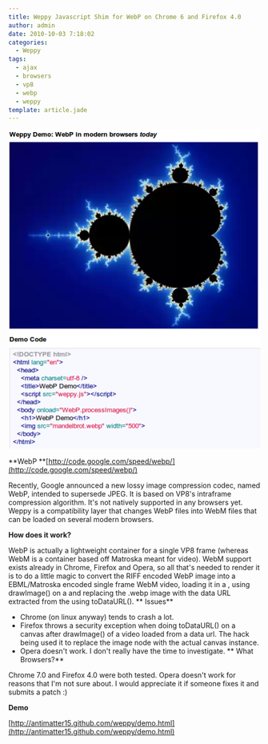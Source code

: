 ```yaml
---
title: Weppy Javascript Shim for WebP on Chrome 6 and Firefox 4.0
author: admin
date: 2010-10-03 7:18:02
categories:
  - Weppy
tags: 
  - ajax
  - browsers
  - vp8
  - webp
  - weppy
template: article.jade
---
```


[![](Screenshot-14.png "Screenshot-14")](http://antimatter15.github.com/weppy/demo.html)

**WebP **[http://code.google.com/speed/webp/](http://code.google.com/speed/webp/)

Recently, Google announced a new lossy image compression codec, named WebP, intended to supersede JPEG. It is based on VP8's intraframe compression algorithm. It's not natively supported in any browsers yet. Weppy is a compatibility layer that changes WebP files into WebM files that can be loaded on several modern browsers.

**How does it work?**

WebP is actually a lightweight container for a single VP8 frame (whereas WebM is a container based off Matroska meant for video). WebM support exists already in Chrome, Firefox and Opera, so all that's needed to render it is to do a little magic to convert the RIFF encoded WebP image into a EBML/Matroska encoded single frame WebM video, loading it in a , using drawImage() on a  and replacing the .webp image with the data URL extracted from the  using toDataURL().
** Issues**

*   Chrome (on linux anyway) tends to crash a lot.
*   Firefox throws a security exception when doing toDataURL() on a canvas after drawImage() of a video loaded from a data url. The hack being used it to replace the image node with the actual canvas instance.
*   Opera doesn't work. I don't really have the time to investigate.
** What Browsers?**

Chrome 7.0 and Firefox 4.0 were both tested. Opera doesn't work for reasons that I'm not sure about. I would appreciate it if someone fixes it and submits a patch :)

**Demo**

[http://antimatter15.github.com/weppy/demo.html](http://antimatter15.github.com/weppy/demo.html)
